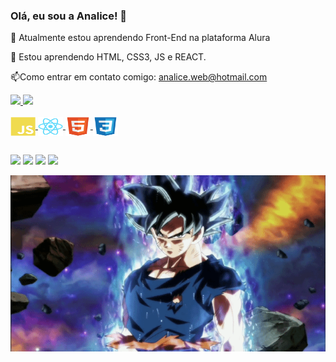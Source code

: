 ### Olá, eu sou a Analice! 👋

🔭 Atualmente estou aprendendo Front-End na plataforma Alura

🌱 Estou aprendendo HTML, CSS3, JS e REACT.

📫Como entrar em contato comigo: analice.web@hotmail.com

 <div>
  <a href="https://github.com/AnaliceX">
  <img height="180em" src="https://github-readme-stats.vercel.app/api?username=analicex&show_icons=true&theme=dracula&include_all_commits=true&count_private=true"/>
  <img height="180em" src="https://github-readme-stats.vercel.app/api/top-langs/?username=analicex&layout=compact&langs_count=7&theme=dracula"/>
</div>
<div style="display: inline_block"><br>
  <img align="center" alt="AnaliceX-Js" height="30" width="40" src="https://raw.githubusercontent.com/devicons/devicon/master/icons/javascript/javascript-plain.svg">
  <img align="center" alt="AnaliceX-React" height="30" width="40" src="https://raw.githubusercontent.com/devicons/devicon/master/icons/react/react-original.svg">
  <img align="center" alt="AnaliceX-HTML" height="30" width="40" src="https://raw.githubusercontent.com/devicons/devicon/master/icons/html5/html5-original.svg">
  <img align="center" alt="AnaliceX-CSS" height="30" width="40" src="https://raw.githubusercontent.com/devicons/devicon/master/icons/css3/css3-original.svg">
  </div>
  
  ##
 
<div> 

  <a href="https://instagram.com/analice.w" target="_blank"><img src="https://img.shields.io/badge/-Instagram-%23E4405F?style=for-the-badge&logo=instagram&logoColor=white" target="_blank"></a>
 	 <a href="https://discord.gg/analice_xablau#2399" target="_blank"><img src="https://img.shields.io/badge/Discord-7289DA?style=for-the-badge&logo=discord&logoColor=white" target="_blank"></a> 
  <a href = "mailto:analice.san2@gmail.com"><img src="https://img.shields.io/badge/-Gmail-%23333?style=for-the-badge&logo=gmail&logoColor=white" target="_blank"></a>
  <a href="https://www.linkedin.com/in/analice-santos-590962144" target="_blank"><img src="https://img.shields.io/badge/-LinkedIn-%230077B5?style=for-the-badge&logo=linkedin&logoColor=white" target="_blank"></a> 
 
  ![Goku](https://github.com/AnaliceX/AnaliceX/blob/main/goku.gif)
 
</div>
